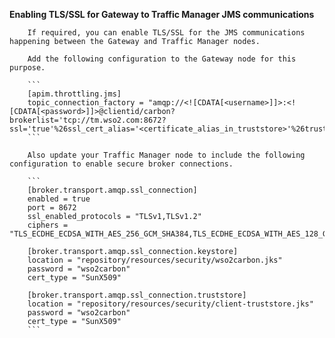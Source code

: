 **Enabling TLS/SSL for Gateway to Traffic Manager JMS communications**

        If required, you can enable TLS/SSL for the JMS communications happening between the Gateway and Traffic Manager nodes. 
        
        Add the following configuration to the Gateway node for this purpose.

        ```
        [apim.throttling.jms]
        topic_connection_factory = "amqp://<![CDATA[<username>]]>:<![CDATA[<password>]]>@clientid/carbon?brokerlist='tcp://tm.wso2.com:8672?ssl='true'%26ssl_cert_alias='<certificate_alias_in_truststore>'%26trust_store='<path_to_trust_store>'%26trust_store_password='<truststore_password>'%26key_store='<path_to_key_store>'%26key_store_password='<keystore_password>''"
        ```

        Also update your Traffic Manager node to include the following configuration to enable secure broker connections.

        ```
        [broker.transport.amqp.ssl_connection]
        enabled = true
        port = 8672
        ssl_enabled_protocols = "TLSv1,TLSv1.2"
        ciphers = "TLS_ECDHE_ECDSA_WITH_AES_256_GCM_SHA384,TLS_ECDHE_ECDSA_WITH_AES_128_GCM_SHA256,TLS_ECDHE_RSA_WITH_AES_256_GCM_SHA384,TLS_ECDH_ECDSA_WITH_AES_256_GCM_SHA384,TLS_ECDH_RSA_WITH_AES_256_GCM_SHA384,TLS_ECDHE_RSA_WITH_AES_128_GCM_SHA256"

        [broker.transport.amqp.ssl_connection.keystore]
        location = "repository/resources/security/wso2carbon.jks"
        password = "wso2carbon"
        cert_type = "SunX509"

        [broker.transport.amqp.ssl_connection.truststore]
        location = "repository/resources/security/client-truststore.jks"
        password = "wso2carbon"
        cert_type = "SunX509"
        ``` 